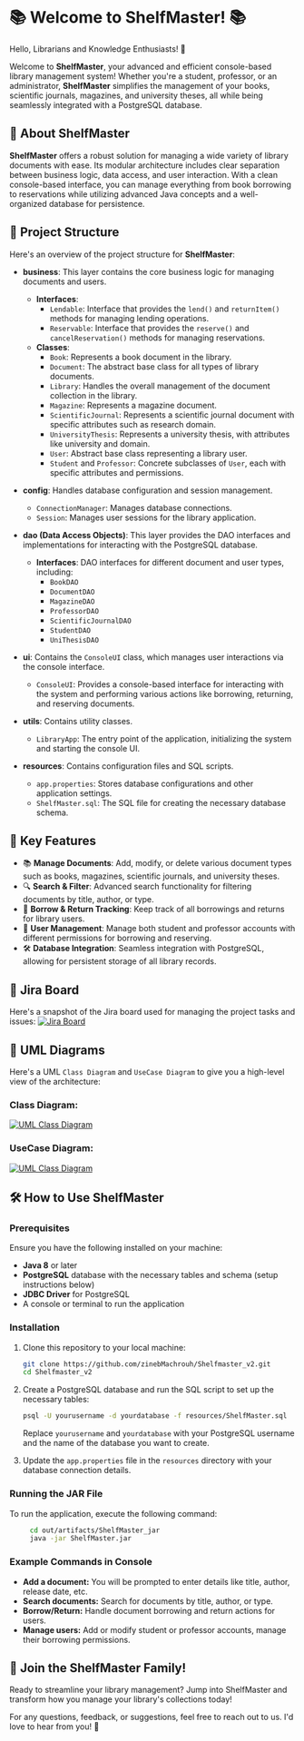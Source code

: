 # 📚 Welcome to ShelfMaster! 📚

Hello, Librarians and Knowledge Enthusiasts! 👋

Welcome to **ShelfMaster**, your advanced and efficient console-based library management system! Whether you're a student, professor, or an administrator, **ShelfMaster** simplifies the management of your books, scientific journals, magazines, and university theses, all while being seamlessly integrated with a PostgreSQL database.

## 🚀 About ShelfMaster

**ShelfMaster** offers a robust solution for managing a wide variety of library documents with ease. Its modular architecture includes clear separation between business logic, data access, and user interaction. With a clean console-based interface, you can manage everything from book borrowing to reservations while utilizing advanced Java concepts and a well-organized database for persistence.

## 📁 Project Structure

Here's an overview of the project structure for **ShelfMaster**:

- **business**: This layer contains the core business logic for managing documents and users.
    - **Interfaces**:
        - `Lendable`: Interface that provides the `lend()` and `returnItem()` methods for managing lending operations.
        - `Reservable`: Interface that provides the `reserve()` and `cancelReservation()` methods for managing reservations.
    - **Classes**:
        - `Book`: Represents a book document in the library.
        - `Document`: The abstract base class for all types of library documents.
        - `Library`: Handles the overall management of the document collection in the library.
        - `Magazine`: Represents a magazine document.
        - `ScientificJournal`: Represents a scientific journal document with specific attributes such as research domain.
        - `UniversityThesis`: Represents a university thesis, with attributes like university and domain.
        - `User`: Abstract base class representing a library user.
        - `Student` and `Professor`: Concrete subclasses of `User`, each with specific attributes and permissions.

- **config**: Handles database configuration and session management.
    - `ConnectionManager`: Manages database connections.
    - `Session`: Manages user sessions for the library application.

- **dao (Data Access Objects)**: This layer provides the DAO interfaces and implementations for interacting with the PostgreSQL database.
    - **Interfaces**: DAO interfaces for different document and user types, including:
        - `BookDAO`
        - `DocumentDAO`
        - `MagazineDAO`
        - `ProfessorDAO`
        - `ScientificJournalDAO`
        - `StudentDAO`
        - `UniThesisDAO`

- **ui**: Contains the `ConsoleUI` class, which manages user interactions via the console interface.
    - `ConsoleUI`: Provides a console-based interface for interacting with the system and performing various actions like borrowing, returning, and reserving documents.

- **utils**: Contains utility classes.
    - `LibraryApp`: The entry point of the application, initializing the system and starting the console UI.

- **resources**: Contains configuration files and SQL scripts.
    - `app.properties`: Stores database configurations and other application settings.
    - `ShelfMaster.sql`: The SQL file for creating the necessary database schema.

## 🧩 Key Features

- 📚 **Manage Documents**: Add, modify, or delete various document types such as books, magazines, scientific journals, and university theses.
- 🔍 **Search & Filter**: Advanced search functionality for filtering documents by title, author, or type.
- 📝 **Borrow & Return Tracking**: Keep track of all borrowings and returns for library users.
- 🔐 **User Management**: Manage both student and professor accounts with different permissions for borrowing and reserving.
- 🛠 **Database Integration**: Seamless integration with PostgreSQL, allowing for persistent storage of all library records.

## 🚩 Jira Board

Here's a snapshot of the Jira board used for managing the project tasks and issues:
[![Jira Board](./src/main/resources/Jira.jpeg)](./src/main/resources/Jira.jpeg)

## 🎨 UML Diagrams

Here's a UML `Class Diagram` and `UseCase Diagram` to give you a high-level view of the architecture:

### Class Diagram:
[![UML Class Diagram](./src/main/resources/UML.png)](./src/main/resources/UML.png)

### UseCase Diagram:
[![UML Class Diagram](./src/main/resources/UseCase.png)](./src/main/resources/UseCase.png)


## 🛠️ How to Use ShelfMaster

### Prerequisites

Ensure you have the following installed on your machine:

- **Java 8** or later
- **PostgreSQL** database with the necessary tables and schema (setup instructions below)
- **JDBC Driver** for PostgreSQL
- A console or terminal to run the application

### Installation

1. Clone this repository to your local machine:
   ```bash
   git clone https://github.com/zinebMachrouh/Shelfmaster_v2.git
   cd Shelfmaster_v2
    ```

2. Create a PostgreSQL database and run the SQL script to set up the necessary tables:
    ```bash
    psql -U yourusername -d yourdatabase -f resources/ShelfMaster.sql
    ```
    Replace `yourusername` and `yourdatabase` with your PostgreSQL username and the name of the database you want to create.

3. Update the `app.properties` file in the `resources` directory with your database connection details.

### Running the JAR File
To run the application, execute the following command:
```bash
     cd out/artifacts/ShelfMaster_jar
     java -jar ShelfMaster.jar
```

### Example Commands in Console
- **Add a document:** You will be prompted to enter details like title, author, release date, etc.
- **Search documents:** Search for documents by title, author, or type.
- **Borrow/Return:** Handle document borrowing and return actions for users.
- **Manage users:** Add or modify student or professor accounts, manage their borrowing permissions.

## 🎉 Join the ShelfMaster Family!
Ready to streamline your library management? Jump into ShelfMaster and transform how you manage your library's collections today!

For any questions, feedback, or suggestions, feel free to reach out to us. I'd love to hear from you! 📧
